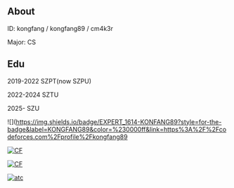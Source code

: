 ## About

ID: kongfang / kongfang89 / cm4k3r

Major: CS

## Edu

2019-2022 SZPT(now SZPU)

2022-2024 SZTU

2025-     SZU

![](https://img.shields.io/badge/EXPERT_1614-KONFANG89?style=for-the-badge&label=KONGFANG89&color=%230000ff&link=https%3A%2F%2Fcodeforces.com%2Fprofile%2Fkongfang89


[![CF](https://cfrating.ihcr.top/?user=kongfang89)](https://codeforces.com/profile/kongfang89)

[![CF](https://cfrating.ihcr.top/?user=cm4k3r)](https://codeforces.com/profile/cm4k3r)

[![atc](https://atrating.baoshuo.dev/rating?username=kongfang)](https://atcoder.jp/users/kongfang)
